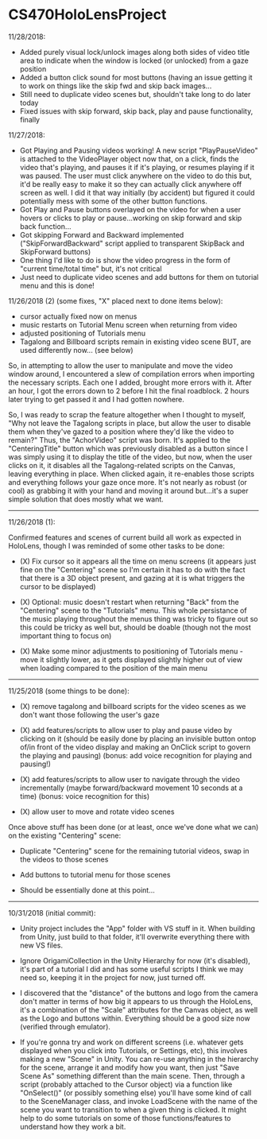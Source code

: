 # CS470HoloLensProject

11/28/2018:
- Added purely visual lock/unlock images along both sides of video title area to indicate when the window is locked (or unlocked) from a gaze position
- Added a button click sound for most buttons (having an issue getting it to work on things like the skip fwd and skip back images...
- Still need to duplicate video scenes but, shouldn't take long to do later today
- Fixed issues with skip forward, skip back, play and pause functionality, finally

11/27/2018:
- Got Playing and Pausing videos working!  A new script "PlayPauseVideo" is attached to the VideoPlayer object now that, on a click, finds the video that's playing, and pauses
it if it's playing, or resumes playing if it was paused.  The user must click anywhere on the video to do this but, it'd be really easy to make it so they can actually click
anywhere off screen as well.  I did it that way initially (by accident) but figured it could potentially mess with some of the other button functions.
- Got Play and Pause buttons overlayed on the video for when a user hovers or clicks to play or pause...working on skip forward and skip back function...
- Got skipping Forward and Backward implemented ("SkipForwardBackward" script applied to transparent SkipBack and SkipForward buttons)
- One thing I'd like to do is show the video progress in the form of "current time/total time" but, it's not critical
- Just need to duplicate video scenes and add buttons for them on tutorial menu and this is done!

11/26/2018 (2) (some fixes, "X" placed next to done items below):
- cursor actually fixed now on menus
- music restarts on Tutorial Menu screen when returning from video
- adjusted positioning of Tutorials menu
- Tagalong and Billboard scripts remain in existing video scene BUT, are used differently now... (see below)

So, in attempting to allow the user to manipulate and move the video window around, I encountered a slew of compilation errors when importing the necessary scripts.  Each
one I added, brought more errors with it.  After an hour, I got the errors down to 2 before I hit the final roadblock.  2 hours later trying to get passed it and I had gotten
nowhere.

So, I was ready to scrap the feature altogether when I thought to myself, "Why not leave the Tagalong scripts in place, but allow the user to disable them when they've gazed to
a position where they'd like the video to remain?"  Thus, the "AchorVideo" script was born.  It's applied to the "CenteringTitle" button which was previously disabled as a button
since I was simply using it to display the title of the video, but now, when the user clicks on it, it disables all the Tagalong-related scripts on the Canvas, leaving everything
in place.  When clicked again, it re-enables those scripts and everything follows your gaze once more.  It's not nearly as robust (or cool) as grabbing it with your hand and moving
it around but...it's a super simple solution that does mostly what we want.

_________________________________________________________



11/26/2018 (1):

Confirmed features and scenes of current build all work as expected in HoloLens, though I was reminded of some other tasks to be done:

- (X) Fix cursor so it appears all the time on menu screens (it appears just fine on the "Centering" scene so I'm certain it has to do with the fact that there is a 3D object
present, and gazing at it is what triggers the cursor to be displayed)

- (X) Optional: music doesn't restart when returning "Back" from the "Centering" scene to the "Tutorials" menu.  This whole persistance of the music playing throughout the menus
thing was tricky to figure out so this could be tricky as well but, should be doable (though not the most important thing to focus on)

- (X) Make some minor adjustments to positioning of Tutorials menu - move it slightly lower, as it gets displayed slightly higher out of view when loading compared to the position
of the main menu

_________________________________________________________

11/25/2018 (some things to be done):
- (X) remove tagalong and billboard scripts for the video scenes as we don't want those following the user's gaze

- (X) add features/scripts to allow user to play and pause video by clicking on it (should be easily done by placing an invisible button ontop of/in front of the video display and
making an OnClick script to govern the playing and pausing) (bonus: add voice recognition for playing and pausing!)

- (X) add features/scripts to allow user to navigate through the video incrementally (maybe forward/backward movement 10 seconds at a time) (bonus: voice recognition for this)

- (X) allow user to move and rotate video scenes



Once above stuff has been done (or at least, once we've done what we can) on the existing "Centering" scene:

- Duplicate "Centering" scene for the remaining tutorial videos, swap in the videos to those scenes

- Add buttons to tutorial menu for those scenes

- Should be essentially done at this point...


_________________________________________________________



10/31/2018 (initial commit):

- Unity project includes the "App" folder with VS stuff in it.  When building from Unity, just build to that folder, it'll overwrite everything there with new VS files.


- Ignore OrigamiCollection in the Unity Hierarchy for now (it's disabled), it's part of a tutorial I did and has some useful scripts I think we may need so, keeping it
in the project for now, just turned off.


- I discovered that the "distance" of the buttons and logo from the camera don't matter in terms of how big it appears to us through the HoloLens, it's a combination of the
"Scale" attributes for the Canvas object, as well as the Logo and buttons within.  Everything should be a good size now (verified through emulator).


- If you're gonna try and work on different screens (i.e. whatever gets displayed when you click into Tutorials, or Settings, etc), this involves making a new "Scene" in Unity.  You
can re-use anything in the hierarchy for the scene, arrange it and modify how you want, then just "Save Scene As" something different than the main scene.  Then, through a script
(probably attached to the Cursor object) via a function like "OnSelect()" (or possibly something else) you'll have some kind of call to the SceneManager class, and invoke LoadScene with
the name of the scene you want to transition to when a given thing is clicked.  It might help to do some tutorials on some of those functions/features to understand how they work a bit.